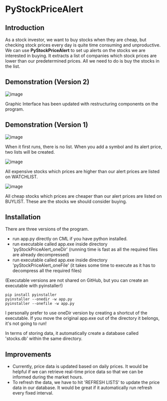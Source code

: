 # PyStockPriceAlert

## Introduction

As a stock investor, we want to buy stocks when they are cheap, but checking stock prices every day is quite time consuming and unproductive. We can use **PyStockPriceAlert** to set up alerts on the stocks we are interested in buying. It extracts a list of companies which stock prices are lower than our predetermined prices. All we need to do is buy the stocks in the list.

## Demonstration (Version 2)

![image](https://user-images.githubusercontent.com/41933169/113352725-ac9f2900-930a-11eb-8022-1516c9c6e899.png)

Graphic Interface has been updated with restructuring components on the program.

## Demonstration (Version 1)

![image](https://user-images.githubusercontent.com/41933169/113233938-51b7f400-926e-11eb-9df5-05551ce61d80.png)

When it first runs, there is no list. When you add a symbol and its alert price, two lists will be created.

![image](https://user-images.githubusercontent.com/41933169/113234102-9e033400-926e-11eb-9bba-79856a98c39b.png)

All expensive stocks which prices are higher than our alert prices are listed on WATCHLIST.

![image](https://user-images.githubusercontent.com/41933169/113234192-cb4fe200-926e-11eb-80a2-824836db2d20.png)

All cheap stocks which prices are cheaper than our alert prices are listed on BUYLIST. These are the stocks we should consider buying.

## Installation

There are three versions of the program.

- run app.py directly on CML if you have python installed.
- run executable called app.exe inside directory 'pyStockPriceAlert_oneDir' (running time is fast as all the required files are already decompressed)
- run executable called app.exe inside directory 'pyStockPriceAlert_oneFile' (it takes some time to execute as it has to decompress all the required files)

(Executable versions are not shared on GitHub, but you can create an executable with pyinstaller!)
```
pip install pyinstaller
pyinstaller --onedir -w app.py
pyinstaller --onefile -w app.py
```

I personally prefer to use oneDir version by creating a shortcut of the executable. If you move the original app.exe out of the directory it belongs, it's not going to run!

In terms of storing data, it automatically create a database called 'stocks.db' within the same directory.

## Improvements

- Currently, price data is updated based on daily prices. It would be helpful if we can retrieve real-time price data so that we can be informed during the market hours.
- To refresh the data, we have to hit 'REFRESH LISTS' to update the price data in our database. It would be great if it automatically run refresh every fixed interval.


